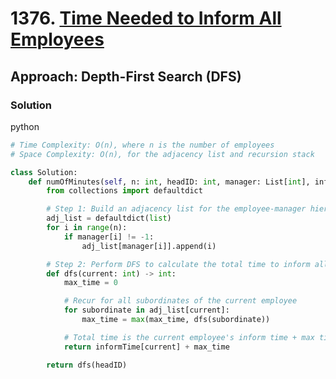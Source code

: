 # 1376. [Time Needed to Inform All Employees](https://leetcode.com/problems/time-needed-to-inform-all-employees/)

## Approach: Depth-First Search (DFS)

### Solution
python
```python
# Time Complexity: O(n), where n is the number of employees
# Space Complexity: O(n), for the adjacency list and recursion stack

class Solution:
    def numOfMinutes(self, n: int, headID: int, manager: List[int], informTime: List[int]) -> int:
        from collections import defaultdict

        # Step 1: Build an adjacency list for the employee-manager hierarchy
        adj_list = defaultdict(list)
        for i in range(n):
            if manager[i] != -1:
                adj_list[manager[i]].append(i)

        # Step 2: Perform DFS to calculate the total time to inform all employees
        def dfs(current: int) -> int:
            max_time = 0

            # Recur for all subordinates of the current employee
            for subordinate in adj_list[current]:
                max_time = max(max_time, dfs(subordinate))

            # Total time is the current employee's inform time + max time of subordinates
            return informTime[current] + max_time

        return dfs(headID)
```

